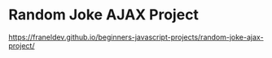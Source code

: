 # Random Joke AJAX Project


https://franeldev.github.io/beginners-javascript-projects/random-joke-ajax-project/